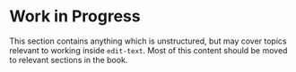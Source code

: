 # Work in Progress

This section contains anything which is unstructured, but may cover topics relevant to working inside `edit-text`. Most of this content should be moved to relevant sections in the book.
